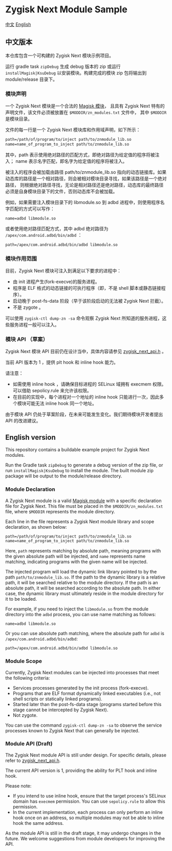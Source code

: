 # Zygisk Next Module Sample

[中文](#中文版本) [English](#english-version)

## 中文版本

本仓库包含一个可构建的 Zygisk Next 模块示例项目。

运行 gradle task `zipDebug` 生成 debug 版本的 zip 或运行 `installMagisk|KsuDebug` 以安装模块。构建完成的模块 zip 包将输出到 module/release 目录下。

### 模块声明

一个 Zygisk Next 模块是一个合法的 [Magisk 模块](https://topjohnwu.github.io/Magisk/guides.html#magisk-modules)，
且具有 Zygisk Next 特有的声明文件，该文件必须被放置在 `$MODDIR/zn_modules.txt` 文件中， 其中 `$MODDIR` 是模块目录。

文件的每一行是一个 Zygisk Next 模块库和作用域声明，如下所示：

```txt
path=/path/of/program/to/inject path/to/znmodule_lib.so
name=name_of_program_to_inject path/to/znmodule_lib.so
```

其中，path 表示使用绝对路径的匹配方式，即绝对路径为给定值的程序将被注入；
name 表示名字匹配，即名字为给定值的程序将被注入。

被注入的程序会被加载由路径 path/to/znmodule_lib.so 指向的动态链接库。如果动态库的路径是一个相对路径，则会被相对模块目录寻找，如果该路径是一个绝对路径，
则根据绝对路径寻找，无论是相对路径还是绝对路径，动态库的最终路径必须是自身模块目录下的文件，否则动态库不会被加载。

例如，如果需要注入模块目录下的 libmodule.so 到 adbd 进程中，则使用程序名字匹配的方式可以写作：

```
name=adbd libmodule.so
```

或者使用绝对路径匹配方式，其中 adbd 绝对路径为 `/apex/com.android.adbd/bin/adbd` ：

```
path=/apex/com.android.adbd/bin/adbd libmodule.so
```

### 模块作用范围

目前，Zygisk Next 模块可注入到满足以下要求的进程中： 

- 由 init 进程产生(fork-execve)的服务进程。
- 程序是 ELF 格式的动态链接的可执行程序（即，不是 shell 脚本或静态链接程序）。  
- 启动晚于 post-fs-data 阶段（早于该阶段启动的无法被 Zygisk Next 拦截）。  
- 不是 zygote 。  

可以使用 `zygisk-ctl dump-zn -sa` 命令观察 Zygisk Next 所知道的服务进程，这些服务进程一般可以注入。  

### 模块 API （草案）

Zygisk Next 模块 API 目前仍在设计当中，具体内容请参见 [zygisk_next_api.h](module/src/main/cpp/zygisk_next_api.h) 。

当前 API 版本为 1 ，提供 plt hook 和 inline hook 能力。

请注意：

- 如需使用 inline hook ，请确保目标进程的 SELinux 域拥有 execmem 权限。可以借助 sepolicy.rule 来允许该权限。  
- 在目前的实现中，每个进程对一个地址的 inline hook 只能进行一次，因此多个模块可能无法 inline hook 同一个地址。  

由于模块 API 仍处于草案阶段，在未来可能发生变化。我们期待模块开发者提出 API 的改进建议。

## English version

This repository contains a buildable example project for Zygisk Next modules.

Run the Gradle task `zipDebug` to generate a debug version of the zip file, or run `installMagisk|KsuDebug` to install the module. The built module zip package will be output to the module/release directory.

### Module Declaration

A Zygisk Next module is a valid [Magisk module](https://topjohnwu.github.io/Magisk/guides.html#magisk-modules) with a specific declaration file for Zygisk Next. This file must be placed in the `$MODDIR/zn_modules.txt` file, where `$MODDIR` represents the module directory.

Each line in the file represents a Zygisk Next module library and scope declaration, as shown below:

```txt
path=/path/of/program/to/inject path/to/znmodule_lib.so
name=name_of_program_to_inject path/to/znmodule_lib.so
```

Here, `path` represents matching by absolute path, meaning programs with the given absolute path will be injected, and `name` represents name matching, indicating programs with the given name will be injected.

The injected program will load the dynamic link library pointed to by the path `path/to/znmodule_lib.so`. If the path to the dynamic library is a relative path, it will be searched relative to the module directory. If the path is an absolute path, it will be searched according to the absolute path. In either case, the dynamic library must ultimately reside in the module directory for it to be loaded.

For example, if you need to inject the `libmodule.so` from the module directory into the `adbd` process, you can use name matching as follows:

```
name=adbd libmodule.so
```

Or you can use absolute path matching, where the absolute path for `adbd` is `/apex/com.android.adbd/bin/adbd`:

```
path=/apex/com.android.adbd/bin/adbd libmodule.so
```

### Module Scope

Currently, Zygisk Next modules can be injected into processes that meet the following criteria:

- Services processes generated by the init process (fork-execve).
- Programs that are ELF format dynamically linked executables (i.e., not shell scripts or statically linked programs).
- Started later than the post-fs-data stage (programs started before this stage cannot be intercepted by Zygisk Next).
- Not zygote.

You can use the command `zygisk-ctl dump-zn -sa` to observe the service processes known to Zygisk Next that can generally be injected.

### Module API (Draft)

The Zygisk Next module API is still under design. For specific details, please refer to [zygisk_next_api.h](module/src/main/cpp/zygisk_next_api.h).

The current API version is 1, providing the ability for PLT hook and inline hook.

Please note:

- If you intend to use inline hook, ensure that the target process's SELinux domain has `execmem` permission. You can use `sepolicy.rule` to allow this permission.
- In the current implementation, each process can only perform an inline hook once on an address, so multiple modules may not be able to inline hook the same address.

As the module API is still in the draft stage, it may undergo changes in the future. We welcome suggestions from module developers for improving the API.
